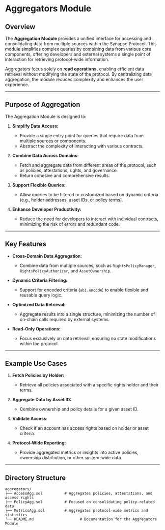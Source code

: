 # Aggregators Module

## Overview

The **Aggregation Module** provides a unified interface for accessing and consolidating data from multiple sources within the Synapse Protocol. This module simplifies complex queries by combining data from various core components, offering developers and external systems a single point of interaction for retrieving protocol-wide information.

Aggregators focus solely on **read operations**, enabling efficient data retrieval without modifying the state of the protocol. By centralizing data aggregation, the module reduces complexity and enhances the user experience.

---

## Purpose of Aggregation

The Aggregation Module is designed to:
1. **Simplify Data Access:**
   - Provide a single entry point for queries that require data from multiple sources or components.
   - Abstract the complexity of interacting with various contracts.

2. **Combine Data Across Domains:**
   - Fetch and aggregate data from different areas of the protocol, such as policies, attestations, rights, and governance.
   - Return cohesive and comprehensive results.

3. **Support Flexible Queries:**
   - Allow queries to be filtered or customized based on dynamic criteria (e.g., holder addresses, asset IDs, or policy terms).

4. **Enhance Developer Productivity:**
   - Reduce the need for developers to interact with individual contracts, minimizing the risk of errors and redundant code.

---

## Key Features

- **Cross-Domain Data Aggregation:**
  - Combine data from multiple sources, such as `RightsPolicyManager`, `RightsPolicyAuthorizer`, and `AssetOwnership`.

- **Dynamic Criteria Filtering:**
  - Support for encoded criteria (`abi.encode`) to enable flexible and reusable query logic.

- **Optimized Data Retrieval:**
  - Aggregate results into a single structure, minimizing the number of on-chain calls required by external systems.

- **Read-Only Operations:**
  - Focus exclusively on data retrieval, ensuring no state modifications within the protocol.

---

## Example Use Cases

1. **Fetch Policies by Holder:**
   - Retrieve all policies associated with a specific rights holder and their terms.

2. **Aggregate Data by Asset ID:**
   - Combine ownership and policy details for a given asset ID.

3. **Validate Access:**
   - Check if an account has access rights based on holder or asset criteria.

4. **Protocol-Wide Reporting:**
   - Provide aggregated metrics or insights into active policies, ownership distribution, or other system-wide data.

---

## Directory Structure

```plaintext
aggregators/
├── AccessAgg.sol          # Aggregates policies, attestations, and access rights
├── PolicyAgg.sol          # Focused on consolidating policy-related data
├── MetricsAgg.sol         # Aggregates protocol-wide metrics and statistics
└── README.md                     # Documentation for the Aggregators Module
